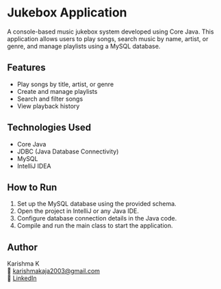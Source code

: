 # Jukebox Application

A console-based music jukebox system developed using Core Java. This application allows users to play songs, search music by name, artist, or genre, and manage playlists using a MySQL database.

## Features
- Play songs by title, artist, or genre
- Create and manage playlists
- Search and filter songs
- View playback history

## Technologies Used
- Core Java
- JDBC (Java Database Connectivity)
- MySQL
- IntelliJ IDEA

## How to Run
1. Set up the MySQL database using the provided schema.
2. Open the project in IntelliJ or any Java IDE.
3. Configure database connection details in the Java code.
4. Compile and run the main class to start the application.

## Author
Karishma K  
📧 karishmakaja2003@gmail.com  
🔗 [LinkedIn](https://www.linkedin.com/in/karishma-k-669623298/)
